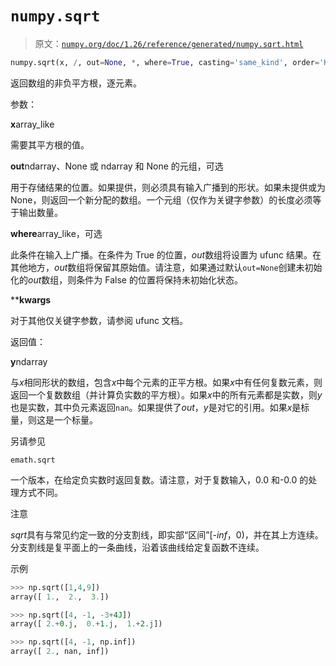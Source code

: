 # `numpy.sqrt`

> 原文：[`numpy.org/doc/1.26/reference/generated/numpy.sqrt.html`](https://numpy.org/doc/1.26/reference/generated/numpy.sqrt.html)

```py
numpy.sqrt(x, /, out=None, *, where=True, casting='same_kind', order='K', dtype=None, subok=True[, signature, extobj]) = <ufunc 'sqrt'>
```

返回数组的非负平方根，逐元素。

参数：

**x**array_like

需要其平方根的值。

**out**ndarray、None 或 ndarray 和 None 的元组，可选

用于存储结果的位置。如果提供，则必须具有输入广播到的形状。如果未提供或为 None，则返回一个新分配的数组。一个元组（仅作为关键字参数）的长度必须等于输出数量。

**where**array_like，可选

此条件在输入上广播。在条件为 True 的位置，*out*数组将设置为 ufunc 结果。在其他地方，*out*数组将保留其原始值。请注意，如果通过默认`out=None`创建未初始化的*out*数组，则条件为 False 的位置将保持未初始化状态。

****kwargs**

对于其他仅关键字参数，请参阅 ufunc 文档。

返回值：

**y**ndarray

与*x*相同形状的数组，包含*x*中每个元素的正平方根。如果*x*中有任何复数元素，则返回一个复数数组（并计算负实数的平方根）。如果*x*中的所有元素都是实数，则*y*也是实数，其中负元素返回`nan`。如果提供了*out*，*y*是对它的引用。如果*x*是标量，则这是一个标量。

另请参见

`emath.sqrt`

一个版本，在给定负实数时返回复数。请注意，对于复数输入，0.0 和-0.0 的处理方式不同。

注意

*sqrt*具有与常见约定一致的分支割线，即实部“区间”[*-inf*，0)，并在其上方连续。分支割线是复平面上的一条曲线，沿着该曲线给定复函数不连续。

示例

```py
>>> np.sqrt([1,4,9])
array([ 1.,  2.,  3.]) 
```

```py
>>> np.sqrt([4, -1, -3+4J])
array([ 2.+0.j,  0.+1.j,  1.+2.j]) 
```

```py
>>> np.sqrt([4, -1, np.inf])
array([ 2., nan, inf]) 
```
